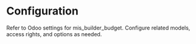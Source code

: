 # Configuration

Refer to Odoo settings for mis_builder_budget. Configure related models, access rights, and options as needed.
